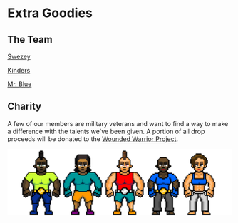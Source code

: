 # Extra Goodies

## The Team

[Swezey](https://twitter.com/M8Swezey)&#x20;

[Kinders](https://twitter.com/kindersnft)

[Mr. Blue](https://twitter.com/MrBlueNFT)

## Charity

A few of our members are military veterans and want to find a way to make a difference with the talents we've been given. A portion of all drop proceeds will be donated to the [Wounded Warrior Project](https://www.woundedwarriorproject.org).

![](<.gitbook/assets/image (6).png>)
